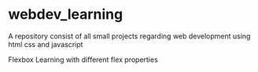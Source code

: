 # webdev_learning
A repository consist of all small projects regarding web development using html css and javascript

Flexbox Learning with different flex properties
